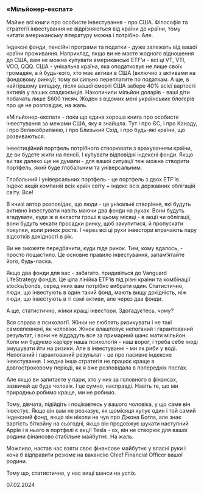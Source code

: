 ### «Мільйонер-експат»

Майже всі книги про особисте інвестування - про США. Філософія та стратегії інвестування не відрізняються від країни до країни, тому читати американську літературу можна і потрібно. Але.

Індексні фонди, пенсійні програми та податки - дуже залежать від вашої країни проживання. Наприклад, якщо ви не маєте жодного відношення до США, вам не можна купувати американські ETFʼи - всі ці VT, VTI, VOO, QQQ. США - унікальна країна, яка оподатковує не лише своїх громадян, а й будь-кого, хто має активи в США (включно з активами на фондовому ринку); тому ви сильно переплатите по податкам. А ще, в найгіршому випадку, після вашої смерті США забере 40% всієї вартості активів у ваших спадкоємців. Накопичили мільйон доларів - ваші діти побачать лише $600 тисяч. Жоден з відомих мені українських блогерів про це не розповідає, на жаль.

«Мільйонер-експат» - поки що єдина хороша книга про особисте інвестування за межами США, яку я знайшла. Тут і про ЄС, і про Канаду, і про Великобританію, і про Близький Схід, і про будь-які країни, що розвиваються.

Інвестиційний портфель потрібного створювати з врахуванням країни, де ви будете жити на пенсії. І купувати відповідні індексні фонди. Якщо ви так далеко ще не думали - для вашої ситуації теж можна створити портфель, який буде глобальним та універсальним.

Глобальний і універсальних портфель - це портфель з двох ETF’ів. Індекс акцій компаній всіх країн світу + індекс всіх державних облігацій світу. Все!

В книзі автор розповідає, що люди - це унікальні створіння, які будуть активно інвестувати навіть маючи два фонди на руках. Вони будуть вгадувати, куди ж в вкласти гроші в цьому місяці - в акції чи облігації, вони будуть чекати просадки ринку, щоб закупитися, й пропускати покупки, коли ринок росте. І через всі ці рухи інвестори втрачають пару відсотків дохідності в рік.

Ви не зможете передбачити, куди піде ринок. Тим, кому вдалось, - просто пощастило. Це основне правило інвестування, запамʼятайте його, будь-ласка.

Якщо два фонди для вас - забагато, придивіться до Vanguard LifeStrategy фондів. Це ціла лінійка ETFʼів під різні країни та комбінації stocks/bonds, серед яких вам потрібно вибрати один. Статистично, люди, що інвестують в один такий фонд, мають вищу дохідність, ніж люди, що інвестують в ті самі активи, але через два фонди.

А ще, статистично, жінки кращі інвестори. Здогадуєтесь, чому?

Вся справа в психології. Жінки не люблять ризикувати і не такі самовпевнені, як чоловіки. Жінок влаштовує непоганий і гарантований результат, і вони не віддадуть все за примарний шанс мати мільйон. Коли ми будуємо карʼєру наша психологія - наш ворог, і треба себе іноді змушувати йти на ризики. Але в інвестуванні - ми як риби у воді. Непоганий і гарантований результат - це про пасивне індексне інвестування. І жодна інша стратегія не працює краще в довгостроковому періоді, як я вже розповідала в попередніх постах.

Але якщо ви запитаєте у пари, хто у них за головного в фінансах, зазвичай це буде чоловік. І це сумно, насправді. Навіть те, що ми природньо робимо краще, ми не робимо.

Тому, дівчата, підійдіть і поцікавтесь у вашого чоловіка, у що саме він інвестує. Якщо він вам не розказує, як щомісяця купує один і той самий індексний фонд, якщо він ніколи не чув про Джона Богла, але знає вартість біткойну на сьогодні, якщо він продовжує шукати наступний Apple і в нього в портфелі є акції Tesla - ох, він не створює для вашої родини фінансово стабільне майбутнє. На жаль.

Можливо, настав час взяти своє фінансове майбутнє у власні руки і хоча б відправити резюме на вакансію Chief Financial Officer вашої родини.

Тому що, статистично, у нас вищі шанси на успіх.

07.02.2024
